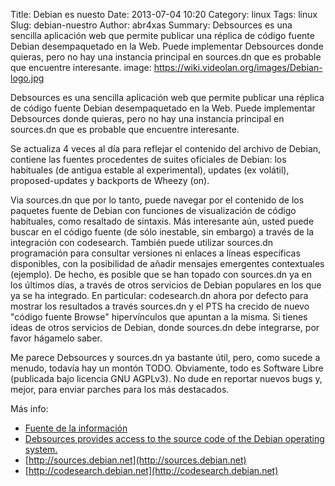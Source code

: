 Title: Debian es nuesto
Date: 2013-07-04 10:20
Category: linux
Tags: linux
Slug: debian-nuestro
Author: abr4xas
Summary: Debsources es una sencilla aplicación web que permite publicar una réplica de código fuente Debian desempaquetado en la Web. Puede implementar Debsources donde quieras, pero no hay una instancia principal en sources.dn que es probable que encuentre interesante.
image: https://wiki.videolan.org/images/Debian-logo.jpg

Debsources es una sencilla aplicación web que permite publicar una réplica de código fuente Debian desempaquetado en la Web. Puede implementar Debsources donde quieras, pero no hay una instancia principal en sources.dn que es probable que encuentre interesante.

Se actualiza 4 veces al día para reflejar el contenido del archivo de Debian, contiene las fuentes procedentes de suites oficiales de Debian: los habituales (de antigua estable al experimental), updates (ex volátil), proposed-updates y backports de Wheezy (on). 

Via sources.dn que por lo tanto, puede navegar por el contenido de los paquetes fuente de Debian con funciones de visualización de código habituales, como resaltado de sintaxis. Más interesante aún, usted puede buscar en el código fuente (de sólo inestable, sin embargo) a través de la integración con codesearch. También puede utilizar sources.dn programación para consultar versiones ni enlaces a líneas específicas disponibles, con la posibilidad de añadir mensajes emergentes contextuales (ejemplo). De hecho, es posible que se han topado con sources.dn ya en los últimos días, a través de otros servicios de Debian populares en los que ya se ha integrado. En particular: codesearch.dn ahora por defecto para mostrar los resultados a través sources.dn y el PTS ha crecido de nuevo "código fuente Browse" hipervínculos que apuntan a la misma. Si tienes ideas de otros servicios de Debian, donde sources.dn debe integrarse, por favor hágamelo saber.

Me parece Debsources y sources.dn ya bastante útil, pero, como sucede a menudo, todavía hay un montón TODO. Obviamente, todo es Software Libre (publicada bajo licencia GNU AGPLv3). No dude en reportar nuevos bugs y, mejor, para enviar parches para los más destacados.

Más info:

 * [Fuente de la información](http://bits.debian.org/2013/07/introducing_sources.debian.net.html "all Debian source are belong to us")
 * [Debsources provides access to the source code of the Debian operating system.](http://sources.debian.net/ "Debsources provides access to the source code of the Debian operating system.")
 * [http://sources.debian.net](http://sources.debian.net)
 * [http://codesearch.debian.net](http://codesearch.debian.net)